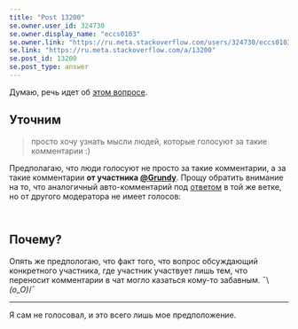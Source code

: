 ```yaml
---
title: "Post 13200"
se.owner.user_id: 324730
se.owner.display_name: "eccs0103"
se.owner.link: "https://ru.meta.stackoverflow.com/users/324730/eccs0103"
se.link: "https://ru.meta.stackoverflow.com/a/13200"
se.post_id: 13200
se.post_type: answer
---
```

<p>Думаю, речь идет об <a href="https://ru.meta.stackoverflow.com/q/13188/324730">этом вопросе</a>.</p>
<h2>Уточним</h2>
<blockquote>
<p>просто хочу узнать мысли людей, которые голосуют за такие комментарии :)</p>
</blockquote>
<p>Предполагаю, что люди голосуют не просто за такие комментарии, а за такие комментарии <strong>от участника <a href="https://ru.meta.stackoverflow.com/users/186999">@Grundy</a></strong>. Прощу обратить внимание на то, что аналогичный авто-комментарий под <a href="https://ru.meta.stackoverflow.com/a/13196/">ответом</a> в той же ветке, но от другого модератора не имеет голосов:</p>
<blockquote>
<p><a href="https://i.stack.imgur.com/1JsC3.png" rel="nofollow noreferrer"><img src="https://i.stack.imgur.com/1JsC3.png" alt="" /></a></p>
</blockquote>
<blockquote>
<p><a href="https://i.stack.imgur.com/JuTcp.png" rel="nofollow noreferrer"><img src="https://i.stack.imgur.com/JuTcp.png" alt="" /></a></p>
</blockquote>
<h2>Почему?</h2>
<p>Опять же предпологаю, что факт того, что вопрос обсуждающий конкретного участника, где участник участвует лишь тем, что переносит комментарии в чат могло казаться кому-то забавным. ¯\<em>(o_O)</em>/¯</p>
<hr />
<p>Я сам не голосовал, и это всего лишь мое предположение.</p>

